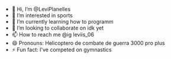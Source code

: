 - 👋 Hi, I’m @LeviPlanelles
- 👀 I’m interested in sports
- 🌱 I’m currently learning how to programm
- 💞️ I’m looking to collaborate on idk yet
- 📫 How to reach me @ig leviis_06
- 😄 Pronouns: Helicoptero de combate de guerra 3000 pro plus
- ⚡ Fun fact: I've competed on gymnastics

<!---
LeviPlanelles/LeviPlanelles is a ✨ special ✨ repository because its `README.md` (this file) appears on your GitHub profile.
You can click the Preview link to take a look at your changes.
--->
